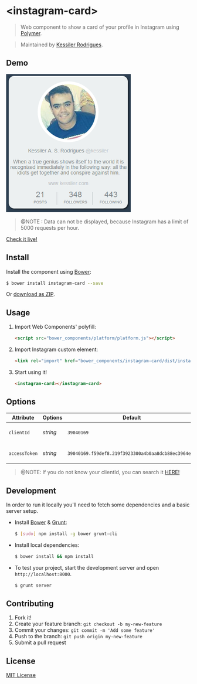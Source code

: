 # &lt;instagram-card&gt;

> Web component to show a card of your profile in Instagram using [Polymer](http://polymer-project.org).

> Maintained by [Kessiler Rodrigues](https://github.com/kessiler).


## Demo

![Example](card-example.png)

> @NOTE : Data can not be displayed, because Instagram has a limit of 5000 requests per hour.

[Check it live!](http://kessiler.github.io/instagram-card)

## Install

Install the component using [Bower](http://bower.io/):

```sh
$ bower install instagram-card --save
```

Or [download as ZIP](https://github.com/kessiler/instagram-card/archive/master.zip).

## Usage

1. Import Web Components' polyfill:

    ```html
    <script src="bower_components/platform/platform.js"></script>
    ```

2. Import Instagram custom element:

    ```html
    <link rel="import" href="bower_components/instagram-card/dist/instagram-card.html">
    ```

3. Start using it!

    ```html
    <instagram-card></instagram-card>
    ```
    
    
## Options

Attribute     | Options     | Default             | Description
---           | ---         | ---                 | ---
`clientId`    | *string*    | `39040169`  		  | your id from instagram.
`accessToken` | *string*    | `39040169.f59def8.219f3923300a4b0aa8dcb88ec3964ea2` | key token of your user.

> @NOTE: If you do not know your clientId, you can search it [HERE!](http://jelled.com/instagram/lookup-user-id)


## Development

In order to run it locally you'll need to fetch some dependencies and a basic server setup.

* Install [Bower](http://bower.io/) & [Grunt](http://gruntjs.com/):

    ```sh
    $ [sudo] npm install -g bower grunt-cli
    ```

* Install local dependencies:

    ```sh
    $ bower install && npm install
    ```

* To test your project, start the development server and open `http://localhost:8000`.

    ```sh
    $ grunt server
    ```

## Contributing

1. Fork it!
2. Create your feature branch: `git checkout -b my-new-feature`
3. Commit your changes: `git commit -m 'Add some feature'`
4. Push to the branch: `git push origin my-new-feature`
5. Submit a pull request

## License

[MIT License](http://opensource.org/licenses/MIT)
